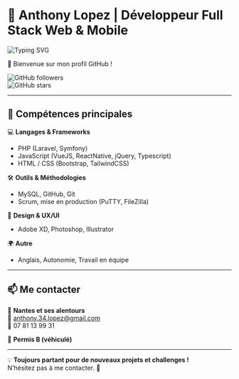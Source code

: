 # 🚀 Anthony Lopez | Développeur Full Stack Web & Mobile  

![Typing SVG](https://readme-typing-svg.herokuapp.com?font=Fira+Code&weight=500&size=20&pause=1000&color=F75C7E&width=435&lines=Bienvenue+sur+mon+profil+GitHub!;D%C3%A9veloppeur+Full+Stack+Web+%26+Mobile;Passionn%C3%A9+de+code+et+de+design!)

👋 Bienvenue sur mon profil GitHub !

![GitHub followers](https://img.shields.io/github/followers/AnthonyLopez?style=social)  
![GitHub stars](https://img.shields.io/github/stars/AnthonyLopez?affiliations=OWNER&style=social)

---

## 🚀 Compétences principales  
💻 **Langages & Frameworks**  
- PHP (Laravel, Symfony)
- JavaScript (VueJS, ReactNative, jQuery, Typescript)  
- HTML / CSS (Bootstrap, TailwindCSS)  

🛠 **Outils & Méthodologies**  
- MySQL, GitHub, Git  
- Scrum, mise en production (PuTTY, FileZilla)  

🎨 **Design & UX/UI**  
- Adobe XD, Photoshop, Illustrator  

🌍 **Autre**  
- Anglais, Autonomie, Travail en équipe  

---

## 📫 Me contacter  
📍 **Nantes et ses alentours**  
📧 [anthony.34.lopez@gmail.com](mailto:anthony.34.lopez@gmail.com)  
📱 07 81 13 99 31  

🚗 **Permis B (véhiculé)**  

---

💡 **Toujours partant pour de nouveaux projets et challenges !**  
N’hésitez pas à me contacter. 🚀  
